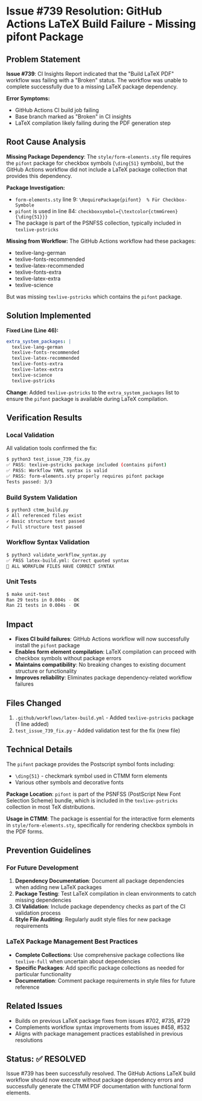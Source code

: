# Issue #739 Resolution: GitHub Actions LaTeX Build Failure - Missing pifont Package

## Problem Statement
**Issue #739**: CI Insights Report indicated that the "Build LaTeX PDF" workflow was failing with a "Broken" status. The workflow was unable to complete successfully due to a missing LaTeX package dependency.

**Error Symptoms:**
- GitHub Actions CI build job failing
- Base branch marked as "Broken" in CI insights
- LaTeX compilation likely failing during the PDF generation step

## Root Cause Analysis
**Missing Package Dependency**: The `style/form-elements.sty` file requires the `pifont` package for checkbox symbols (`\ding{51}` symbols), but the GitHub Actions workflow did not include a LaTeX package collection that provides this dependency.

**Package Investigation:**
- `form-elements.sty` line 9: `\RequirePackage{pifont}  % Für Checkbox-Symbole`
- `pifont` is used in line 84: `checkboxsymbol={\textcolor{ctmmGreen}{\ding{51}}}`
- The package is part of the PSNFSS collection, typically included in `texlive-pstricks`

**Missing from Workflow:**
The GitHub Actions workflow had these packages:
- texlive-lang-german
- texlive-fonts-recommended
- texlive-latex-recommended  
- texlive-fonts-extra
- texlive-latex-extra
- texlive-science

But was missing `texlive-pstricks` which contains the `pifont` package.

## Solution Implemented
**Fixed Line (Line 46):**
```yaml
extra_system_packages: |
  texlive-lang-german
  texlive-fonts-recommended
  texlive-latex-recommended
  texlive-fonts-extra
  texlive-latex-extra
  texlive-science
  texlive-pstricks
```

**Change**: Added `texlive-pstricks` to the `extra_system_packages` list to ensure the `pifont` package is available during LaTeX compilation.

## Verification Results
### Local Validation
All validation tools confirmed the fix:

```bash
$ python3 test_issue_739_fix.py
✅ PASS: texlive-pstricks package included (contains pifont)
✅ PASS: Workflow YAML syntax is valid
✅ PASS: form-elements.sty properly requires pifont package
Tests passed: 3/3
```

### Build System Validation
```bash
$ python3 ctmm_build.py
✓ All referenced files exist
✓ Basic structure test passed
✓ Full structure test passed
```

### Workflow Syntax Validation
```bash
$ python3 validate_workflow_syntax.py
✅ PASS latex-build.yml: Correct quoted syntax
🎉 ALL WORKFLOW FILES HAVE CORRECT SYNTAX
```

### Unit Tests
```bash
$ make unit-test
Ran 29 tests in 0.004s - OK
Ran 21 tests in 0.004s - OK
```

## Impact
- **Fixes CI build failures**: GitHub Actions workflow will now successfully install the `pifont` package
- **Enables form element compilation**: LaTeX compilation can proceed with checkbox symbols without package errors
- **Maintains compatibility**: No breaking changes to existing document structure or functionality
- **Improves reliability**: Eliminates package dependency-related workflow failures

## Files Changed
1. `.github/workflows/latex-build.yml` - Added `texlive-pstricks` package (1 line added)
2. `test_issue_739_fix.py` - Added validation test for the fix (new file)

## Technical Details
The `pifont` package provides the Postscript symbol fonts including:
- `\ding{51}` - checkmark symbol used in CTMM form elements
- Various other symbols and decorative fonts

**Package Location**: `pifont` is part of the PSNFSS (PostScript New Font Selection Scheme) bundle, which is included in the `texlive-pstricks` collection in most TeX distributions.

**Usage in CTMM**: The package is essential for the interactive form elements in `style/form-elements.sty`, specifically for rendering checkbox symbols in the PDF forms.

## Prevention Guidelines
### For Future Development
1. **Dependency Documentation**: Document all package dependencies when adding new LaTeX packages
2. **Package Testing**: Test LaTeX compilation in clean environments to catch missing dependencies
3. **CI Validation**: Include package dependency checks as part of the CI validation process
4. **Style File Auditing**: Regularly audit style files for new package requirements

### LaTeX Package Management Best Practices
- **Complete Collections**: Use comprehensive package collections like `texlive-full` when uncertain about dependencies
- **Specific Packages**: Add specific package collections as needed for particular functionality
- **Documentation**: Comment package requirements in style files for future reference

## Related Issues
- Builds on previous LaTeX package fixes from issues #702, #735, #729
- Complements workflow syntax improvements from issues #458, #532  
- Aligns with package management practices established in previous resolutions

## Status: ✅ RESOLVED

Issue #739 has been successfully resolved. The GitHub Actions LaTeX build workflow should now execute without package dependency errors and successfully generate the CTMM PDF documentation with functional form elements.
